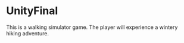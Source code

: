 # UnityFinal
This is a walking simulator game. The player will experience a wintery hiking adventure. 
